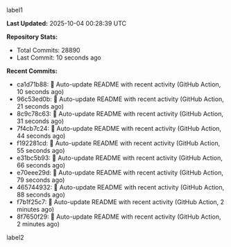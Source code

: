 
label1 
<!-- ACTIVITY_START -->
**Last Updated:** 2025-10-04 00:28:39 UTC

**Repository Stats:**
- Total Commits: 28890
- Last Commit: 10 seconds ago

**Recent Commits:**
- ca1d71b88: 🤖 Auto-update README with recent activity (GitHub Action, 10 seconds ago)
- 96c53ed0b: 🤖 Auto-update README with recent activity (GitHub Action, 21 seconds ago)
- 8c9c78c63: 🤖 Auto-update README with recent activity (GitHub Action, 31 seconds ago)
- 7f4cb7c24: 🤖 Auto-update README with recent activity (GitHub Action, 44 seconds ago)
- f192281cd: 🤖 Auto-update README with recent activity (GitHub Action, 55 seconds ago)
- e31bc5b93: 🤖 Auto-update README with recent activity (GitHub Action, 66 seconds ago)
- e70eee29d: 🤖 Auto-update README with recent activity (GitHub Action, 79 seconds ago)
- 465744932: 🤖 Auto-update README with recent activity (GitHub Action, 88 seconds ago)
- f7b1f25c7: 🤖 Auto-update README with recent activity (GitHub Action, 2 minutes ago)
- 8f7650f29: 🤖 Auto-update README with recent activity (GitHub Action, 2 minutes ago)
<!-- ACTIVITY_END -->

label2
